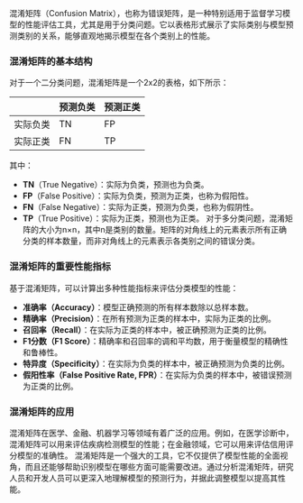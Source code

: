 混淆矩阵（Confusion Matrix），也称为错误矩阵，是一种特别适用于监督学习模型的性能评估工具，尤其是用于分类问题。它以表格形式展示了实际类别与模型预测类别的关系，能够直观地揭示模型在各个类别上的性能。
### 混淆矩阵的基本结构
对于一个二分类问题，混淆矩阵是一个2x2的表格，如下所示：

|      | 预测负类 | 预测正类 |
| ---- | ---- | ---- |
| 实际负类 | TN   | FP   |
| 实际正类 | FN   | TP   |
其中：
- **TN**（True Negative）：实际为负类，预测也为负类。
- **FP**（False Positive）：实际为负类，预测为正类，也称为假阳性。
- **FN**（False Negative）：实际为正类，预测为负类，也称为假阴性。
- **TP**（True Positive）：实际为正类，预测也为正类。
对于多分类问题，混淆矩阵的大小为n×n，其中n是类别的数量。矩阵的对角线上的元素表示所有正确分类的样本数量，而非对角线上的元素表示各类别之间的错误分类。
### 混淆矩阵的重要性能指标
基于混淆矩阵，可以计算出多种性能指标来评估分类模型的性能：
- **准确率（Accuracy）**：模型正确预测的所有样本数除以总样本数。
- **精确率（Precision）**：在所有预测为正类的样本中，实际为正类的比例。
- **召回率（Recall）**：在实际为正类的样本中，被正确预测为正类的比例。
- **F1分数（F1 Score）**：精确率和召回率的调和平均数，用于衡量模型的精确性和鲁棒性。
- **特异度（Specificity）**：在实际为负类的样本中，被正确预测为负类的比例。
- **假阳性率（False Positive Rate, FPR）**：在实际为负类的样本中，被错误预测为正类的比例。
### 混淆矩阵的应用
混淆矩阵在医学、金融、机器学习等领域有着广泛的应用。例如，在医学诊断中，混淆矩阵可以用来评估疾病检测模型的性能；在金融领域，它可以用来评估信用评分模型的准确性。
混淆矩阵是一个强大的工具，它不仅提供了模型性能的全面视角，而且还能够帮助识别模型在哪些方面可能需要改进。通过分析混淆矩阵，研究人员和开发人员可以更深入地理解模型的预测行为，并据此调整模型以提高其性能。

